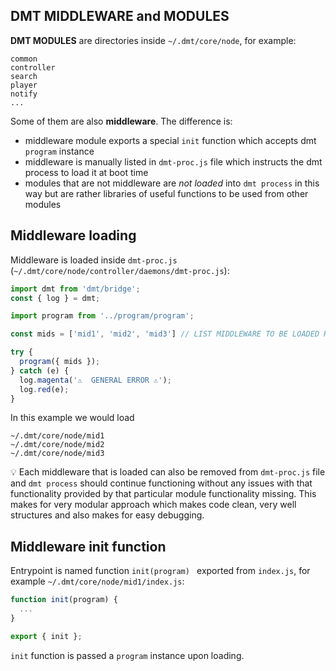 ## DMT MIDDLEWARE and MODULES

**DMT MODULES** are directories inside `~/.dmt/core/node`, for example:

```
common
controller
search
player
notify
...
```

Some of them are also **middleware**. The difference is:

- middleware module exports a special `init` function which accepts dmt `program` instance
- middleware is manually listed in `dmt-proc.js` file which instructs the dmt process to load it at boot time
- modules that are not middleware are _not loaded_ into `dmt process` in this way but are rather libraries of useful functions to be used from other modules

## Middleware loading

Middleware is loaded inside `dmt-proc.js` (`~/.dmt/core/node/controller/daemons/dmt-proc.js`):

```javascript
import dmt from 'dmt/bridge';
const { log } = dmt;

import program from '../program/program';

const mids = ['mid1', 'mid2', 'mid3'] // LIST MIDDLEWARE TO BE LOADED HERE

try {
  program({ mids });
} catch (e) {
  log.magenta('⚠️  GENERAL ERROR ⚠️');
  log.red(e);
}
```

In this example we would load

```
~/.dmt/core/node/mid1
~/.dmt/core/node/mid2
~/.dmt/core/node/mid3
```

💡 Each middleware that is loaded can also be removed from `dmt-proc.js` file and `dmt process` should continue functioning without any issues with that functionality provided by that particular module functionality missing. This makes for very modular approach which makes code clean, very well structures and also makes for easy debugging.

## Middleware init function

Entrypoint is named function `init(program) ` exported from `index.js`, for example `~/.dmt/core/node/mid1/index.js`:

```js
function init(program) {
  ...
}

export { init };
```

`init` function is passed a `program` instance upon loading.

